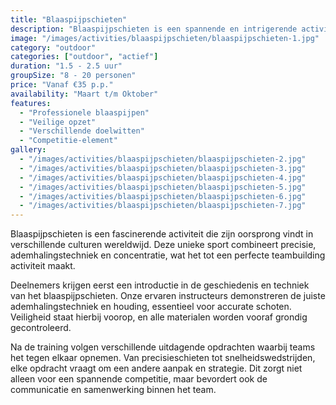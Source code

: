 ```yaml
---
title: "Blaaspijpschieten"
description: "Blaaspijpschieten is een spannende en intrigerende activiteit voor alle leeftijden. Leer de geschiedenis van het blaaspijpschieten kennen."
image: "/images/activities/blaaspijpschieten/blaaspijpschieten-1.jpg"
category: "outdoor"
categories: ["outdoor", "actief"]
duration: "1.5 - 2.5 uur"
groupSize: "8 - 20 personen"
price: "Vanaf €35 p.p."
availability: "Maart t/m Oktober"
features:
  - "Professionele blaaspijpen"
  - "Veilige opzet"
  - "Verschillende doelwitten"
  - "Competitie-element"
gallery:
  - "/images/activities/blaaspijpschieten/blaaspijpschieten-2.jpg"
  - "/images/activities/blaaspijpschieten/blaaspijpschieten-3.jpg"
  - "/images/activities/blaaspijpschieten/blaaspijpschieten-4.jpg"
  - "/images/activities/blaaspijpschieten/blaaspijpschieten-5.jpg"
  - "/images/activities/blaaspijpschieten/blaaspijpschieten-6.jpg"
  - "/images/activities/blaaspijpschieten/blaaspijpschieten-7.jpg"
---
```


Blaaspijpschieten is een fascinerende activiteit die zijn oorsprong vindt in verschillende culturen wereldwijd. Deze unieke sport combineert precisie, ademhalingstechniek en concentratie, wat het tot een perfecte teambuilding activiteit maakt.

Deelnemers krijgen eerst een introductie in de geschiedenis en techniek van het blaaspijpschieten. Onze ervaren instructeurs demonstreren de juiste ademhalingstechniek en houding, essentieel voor accurate schoten. Veiligheid staat hierbij voorop, en alle materialen worden vooraf grondig gecontroleerd.

Na de training volgen verschillende uitdagende opdrachten waarbij teams het tegen elkaar opnemen. Van precisieschieten tot snelheidswedstrijden, elke opdracht vraagt om een andere aanpak en strategie. Dit zorgt niet alleen voor een spannende competitie, maar bevordert ook de communicatie en samenwerking binnen het team.
